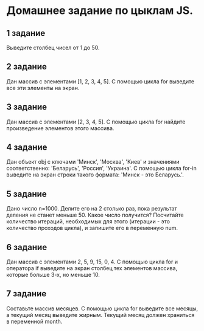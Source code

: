 # Домашнее задание по цыклам JS.

## 1 задание

Выведите столбец чисел от 1 до 50.

## 2 задание

Дан массив с элементами [1, 2, 3, 4, 5]. С помощью цикла for выведите все эти элементы на экран.

## 3 задание

Дан массив с элементами [2, 3, 4, 5]. С помощью цикла for найдите произведение элементов этого массива.

## 4 задание

Дан объект obj с ключами 'Минск', 'Москва', 'Киев' и значениями соответственно: 'Беларусь', 'Россия', 'Украина'. С помощью цикла for-in выведите на экран строки такого формата: 'Минск - это Беларусь.'.

## 5 задание

 Дано число n=1000. Делите его на 2 столько раз, пока результат деления не станет меньше 50. Какое число получится? Посчитайте количество итераций, необходимых для этого (итерации - это количество проходов цикла), и запишите его в переменную num.

## 6 задание

Дан массив с элементами 2, 5, 9, 15, 0, 4. С помощью цикла for и оператора if выведите на экран столбец тех элементов массива, которые больше 3-х, но меньше 10.

## 7 задание

Составьте массив месяцев. С помощью цикла for выведите все месяцы, а текущий месяц выведите жирным. Текущий месяц должен храниться в переменной month.
